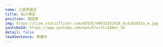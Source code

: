 ```yaml
---
name: 三遊亭圓王
title: 私の場合
position: 落語家
img: https://live.staticflickr.com/65535/49633281918_bcdc62932a_m.jpg
youtubeId: https://www.youtube.com/watch?v=7Cu348er_3U
detail: false
leadSentence: 準備中
---
```

